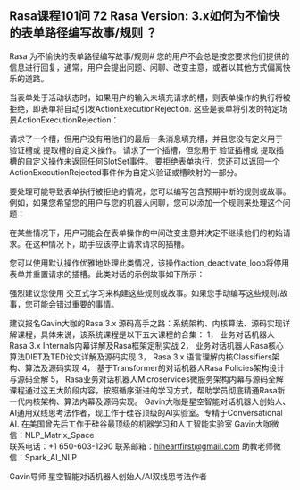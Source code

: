 ## Rasa课程101问 72 Rasa Version: 3.x如何为不愉快的表单路径编写故事/规则  ？
  
Rasa 为不愉快的表单路径编写故事/规则#
您的用户不会总是按您要求他们提供的信息进行回复，通常，用户会提出问题、闲聊、改变主意，或者以其他方式偏离快乐的道路。

当表单处于活动状态时，如果用户的输入未填充请求的槽，则表单操作的执行将被拒绝，即表单将自动引发ActionExecutionRejection. 这些是表单将引发的特定场景ActionExecutionRejection：

请求了一个槽，但用户没有用他们的最后一条消息填充槽，并且您没有定义用于 验证槽或 提取槽的自定义操作。
请求了一个插槽，但您用于 验证插槽或 提取插槽的自定义操作未返回任何SlotSet事件。
要拒绝表单执行，您还可以返回一个ActionExecutionRejected事件作为自定义验证或槽映射的一部分。

要处理可能导致表单执行被拒绝的情况，您可以编写包含预期中断的规则或故事。例如，如果您希望您的用户与您的机器人闲聊，您可以添加一个规则来处理这个问题：


在某些情况下，用户可能会在表单操作的中间改变主意并决定不继续他们的初始请求。在这种情况下，助手应该停止请求请求的插槽。

您可以使用默认操作优雅地处理此类情况，该操作action_deactivate_loop将停用表单并重置请求的插槽。此类对话的示例故事如下所示：

强烈建议您使用 交互式学习来构建这些规则或故事。如果您手动编写这些规则/故事，您可能会错过重要的事情。

建议报名Gavin大咖的Rasa 3.x 源码高手之路：系统架构、内核算法、源码实现详解课程，具体来说，该系统课程是以下五大课程的合集：
1，    业务对话机器人Rasa 3.x Internals内幕详解及Rasa框架定制实战
2，    业务对话机器人Rasa核心算法DIET及TED论文详解及源码实现
3，    Rasa 3.x 语言理解内核Classifiers架构、算法及源码实现
4，    基于Transformer的对话机器人Rasa Policies架构设计与源码全解
5，    Rasa业务对话机器人Microservices微服务架构内幕与源码全解
课程通过这五大阶段内容，按照循序渐进的学习方式，帮助学员彻底精通Rasa新一代内核架构、算法内幕及源码实现。
Gavin大咖是星空智能对话机器人创始人、AI通用双线思考法作者，现工作于硅谷顶级的AI实验室。专精于Conversational AI. 在美国曾先后工作于硅谷最顶级的机器学习和人工智能实验室 
Gavin大咖微信：NLP_Matrix_Space  
联系电话：+1 650-603-1290
联系邮箱：hiheartfirst@gmail.com
助教老师微信：Spark_AI_NLP  



Gavin导师
星空智能对话机器人创始人/AI双线思考法作者
